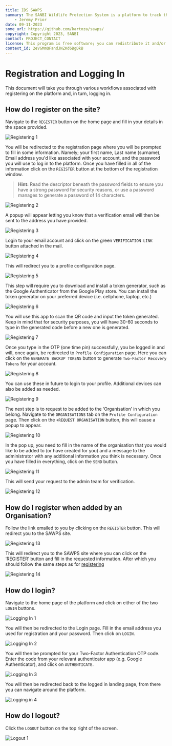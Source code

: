 ```yaml
---
title: IDS SAWPS
summary: The SANBI Wildlife Protection System is a platform to track the population levels of endangered wildlife.
    - Jeremy Prior
date: 09-11-2023
some_url: https://github.com/kartoza/sawps/
copyright: Copyright 2023, SANBI
contact: PROJECT_CONTACT
license: This program is free software; you can redistribute it and/or modify it under the terms of the GNU Affero General Public License as published by the Free Software Foundation; either version 3 of the License, or (at your option) any later version.
context_id: 2eVGMmQFandJNZKd6BgDkB
---
```


# Registration and Logging In

This document will take you through various workflows associated with registering on the platform and, in turn, logging in.

## How do I register on the site?

Navigate to the `REGISTER` button on the home page and fill in your details in the space provided.

![Registering 1](./img/registering-1.png)

You will be redirected to the registration page where you will be prompted to fill in some information. Namely; your first name, Last name (surname), Email address you'd like associated with your account, and the password you will use to log in to the platform. Once you have filled in all of the information click on the `REGISTER` button at the bottom of the registration window.

> **Hint:** Read the descriptor beneath the password fields to ensure you have a strong password for security reasons, or use a password manages to generate a password of 14 characters.

![Registering 2](./img/registering-2.png)

A popup will appear letting you know that a verification email will then be sent to the address you have provided.

![Registering 3](./img/registering-3.png)

Login to your email account and click on the green `VERIFICATION LINK` button attached in the mail.

![Registering 4](./img/registering-4.png)

This will redirect you to a profile configuration page.

![Registering 5](./img/registering-5.png)

This step will require you to download and install a token generator, such as the Google Authenticator from the Google Play store. You can install the token generator on your preferred device (i.e. cellphone, laptop, etc.)

![Registering 6](./img/registering-6.png)

You will use this app to scan the QR code and input the token generated. Keep in mind that for security purposes, you will have 30-60 seconds to type in the generated code before a new one is generated.

![Registering 7](./img/registering-7.png)

Once you type in the OTP (one time pin) successfully, you be logged in and will, once again, be redirected to `Profile Configuration` page. Here you can click on the `GENERATE BACKUP TOKENS` button to generate `Two-Factor Recovery Tokens` for your account.

![Registering 8](./img/registering-8.png)

You can use these in future to login to your profile. Additional devices can also be added as needed.

![Registering 9](./img/registering-9.png)

The next step is to request to be added to the ‘Organisation’ in which you belong. Navigate to the `ORGANISATIONS` tab on the `Profile Configuration` page. Then click on the `+REQUEST ORGANISATION` button, this will cause a popup to appear.

![Registering 10](./img/registering-10.png)

In the pop up, you need to fill in the name of the organisation that you would like to be added to (or have created for you) and a message to the administrator with any additional information you think is necessary. Once you have filled in everything, click on the `SEND` button.

![Registering 11](./img/registering-11.png)

This will send your request to the admin team for verification.

![Registering 12](./img/registering-12.png)

## How do I register when added by an Organisation?

Follow the link emailed to you by clicking on the `REGISTER` button. This will redirect you to the SAWPS site.

![Registering 13](img/registering-13.png)

This will redirect you to the SAWPS site where you can click on the ‘REGISTER’ button and fill in the requested information. After which you should follow the same steps as for [registering](#how-do-i-register-on-the-site)

![Registering 14](img/registering-14.png)

## How do I login?

Navigate to the home page of the platform and click on either of the two `LOGIN` buttons.

![Logging In 1](img/logging-in-1.png)

You will then be redirected to the Login page. Fill in the email address you used for registration and your password. Then click on `LOGIN`.

![Logging In 2](img/logging-in-2.png)

You will then be prompted for your Two-Factor Authentication OTP code. Enter the code from your relevant authenticator app (e.g. Google Authenticator), and click on `AUTHENTICATE`.

![Logging In 3](img/logging-in-3.png)

You will then be redirected back to the logged in landing page, from there you can navigate around the platform.

![Logging in 4](img/logging-in-4.png)

## How do I logout?

Click the `LOGOUT` button on the top right of the screen.

![Logout 1](img/logout-1.png)
